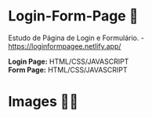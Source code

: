# Login-Form-Page 📝
Estudo de Página de Login e Formulário. - https://loginformpagee.netlify.app/

<strong>Login Page:</strong> HTML/CSS/JAVASCRIPT <br>
<strong>Form Page:</strong> HTML/CSS/JAVASCRIPT

# Images 👷‍♀️

